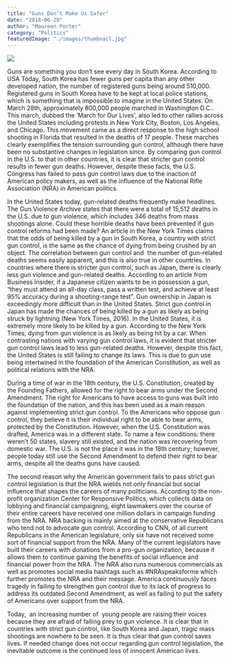 ```yaml
---
title: "Guns Don’t Make Us Safer"
date: "2018-06-29"
author: "Maureen Porter"
category: "Politics"
featuredImage: "./images/thumbnail.jpg"
---
```


![](/images/thumbnail.jpg)

Guns are something you don’t see every day in South Korea. According to USA Today, South Korea has fewer guns per capita than any other developed nation, the number of registered guns being around 510,000. Registered guns in South Korea have to be kept at local police stations, which is something that is impossible to imagine in the United States. On March 28th, approximately 800,000 people marched in Washington D.C.. This march, dubbed the ‘March for Our Lives’, also led to other rallies across the United States including protests in New York City, Boston, Los Angeles, and Chicago. This movement came as a direct response to the high school shooting in Florida that resulted in the deaths of 17 people. These marches clearly exemplifies the tension surrounding gun control, although there have been no substantive changes in legislation since. By comparing gun control in the U.S. to that in other countries, it is clear that stricter gun control results in fewer gun deaths. However, despite these facts, the U.S. Congress has failed to pass gun control laws due to the inaction of American policy makers, as well as the influence of the National Rifle Association (NRA) in American politics.

In the United States today, gun-related deaths frequently make headlines. The Gun Violence Archive states that there were a total of 15,512 deaths in the U.S. due to gun violence, which includes 346 deaths from mass shootings alone. Could these horrible deaths have been prevented if gun control reforms had been made? An article in the New York Times claims that the odds of being killed by a gun in South Korea, a country with strict gun control, is the same as the chance of dying from being crushed by an object. The correlation between gun control and  the number of gun-related deaths seems easily apparent, and this is also true in other countries. In countries where there is stricter gun control, such as Japan, there is clearly less gun violence and gun-related deaths. According to an article from Business Insider, if a Japanese citizen wants to be in possession a gun, “they must attend an all-day class, pass a written test, and achieve at least 95% accuracy during a shooting-range test”. Gun ownership in Japan is exceedingly more difficult than in the United States. Strict gun control in Japan has made the chances of being killed by a gun as likely as being struck by lightning (New York Times, 2016). In the United States, it is extremely more likely to be killed by a gun. According to the New York Times, dying from gun violence is as likely as being hit by a car. When contrasting nations with varying gun control laws, it is evident that stricter gun control laws lead to less gun-related deaths. However, despite this fact, the United States is still failing to change its laws. This is due to gun use being intertwined in the foundation of the American Constitution, as well as political relations with the NRA.

During a time of war in the 18th century, the U.S. Constitution, created by the Founding Fathers, allowed for the right to bear arms under the Second Amendment. The right for Americans to have access to guns was built into the foundation of the nation, and this has been used as a main reason against implementing strict gun control. To the Americans who oppose gun control, they believe it is their individual right to be able to bear arms, protected by the Constitution. However, when the U.S. Constitution was drafted, America was in a different state. To name a few conditions: there weren’t 50 states, slavery still existed, and the nation was recovering from domestic war. The U.S. is not the place it was in the 18th century; however, people today still use the Second Amendment to defend their right to bear arms, despite all the deaths guns have caused.

The second reason why the American government fails to pass strict gun control legislation is that the NRA wields not only financial but social influence that shapes the careers of many politicians. According to the non-profit organization Center for Responsive Politics, which collects data on lobbying and financial campaigning, eight lawmakers over the course of their entire careers have received one million dollars in campaign funding from the NRA. NRA backing is mainly aimed at the conservative Republicans who tend not to advocate gun control. According to CNN, of all current Republicans in the American legislature, only six have not received some sort of financial support from the NRA. Many of the current legislators have built their careers with donations from a pro-gun organization, because it allows them to continue gaining the benefits of social influence and financial power from the NRA. The NRA also runs numerous commercials as well as promotes social media hashtags such as #NRAspeaksforme which further promotes the NRA and their message. America continuously faces tragedy in failing to strengthen gun control due to its lack of progress to address its outdated Second Amendment, as well as failing to put the safety of Americans over support from the NRA.

Today,  an increasing number of  young people are raising their voices because they are afraid of falling prey to gun violence. It is clear that in countries with strict gun control, like South Korea and Japan, tragic mass shootings are nowhere to be seen. It is thus clear that gun control saves lives. If needed change does not occur regarding gun control legislation, the inevitable outcome is the continued loss of innocent American lives.
